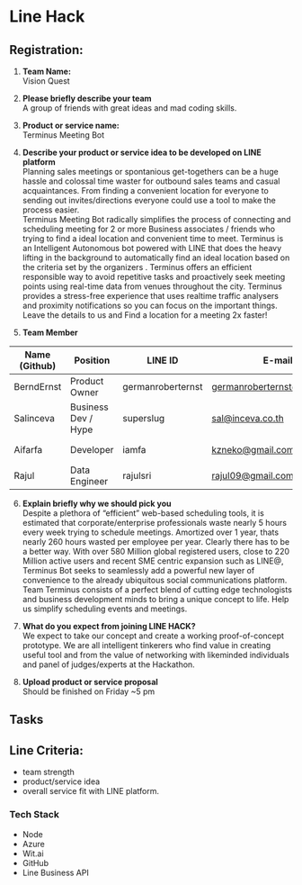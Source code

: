 # Line Hack

## Registration:

1. __Team Name:__   
Vision Quest

2. __Please briefly describe your team__   
A group of friends with great ideas and mad coding skills.

3. __Product or service name:__  
Terminus Meeting Bot

4. __Describe your product or service idea to be developed on LINE platform__   
Planning sales meetings or spontanious get-togethers can be a huge hassle and colossal time waster for outbound sales teams and casual acquaintances. From finding a convenient location for everyone to sending out invites/directions everyone could use a tool to make the process easier.   
Terminus Meeting Bot radically simplifies the process of connecting and scheduling meeting for 2 or more Business associates / friends who trying to find a ideal location and convenient time to meet. Terminus is an Intelligent Autonomous bot powered with LINE that does the heavy lifting in the background to automatically find an ideal location based on the criteria set by the organizers . Terminus offers an efficient responsible way to avoid repetitive tasks and proactively seek meeting points using real-time data from venues throughout the city. Terminus provides a stress-free experience that uses realtime traffic analysers and proximity notifications so you can focus on the important things. Leave the details to us and Find a location for a meeting 2x faster!

5. __Team Member__    

| Name (Github) | Position          | LINE ID           | E-mail                        | Phone |
| -----------   |-----------------  | -----             |  -----                        | ----- |
| BerndErnst    | Product Owner     | germanroberternst | germanroberternst@gmail.com   | +66-8955264159 |
| Salinceva     | Business Dev / Hype | superslug         | sal@inceva.co.th            | +66-892081650  |
| Aifarfa       | Developer         |   iamfa           | kzneko@gmail.com              | +66-870231010 |
| Rajul         | Data Engineer     | rajulsri          | rajul09@gmail.com             | +66-985621073 |

6. __Explain briefly why we should pick you__   
Despite a plethora of “efficient” web-based scheduling tools, it is estimated that corporate/enterprise professionals waste nearly 5 hours every week trying to schedule meetings. Amortized over 1 year, thats nearly 260 hours wasted per employee per year. Clearly there has to be a better way.
With over 580 Million global registered users, close to 220 Million active users and recent SME centric expansion such as LINE@, Terminus Bot seeks to seamlessly add a powerful new layer of convenience to the already ubiquitous social communications platform.
Team Terminus consists of a perfect blend of cutting edge technologists and business development minds to bring a unique concept to life.
Help us simplify scheduling events and meetings.

7. __What do you expect from joining LINE HACK?__   
We expect to take our concept and create a working proof-of-concept prototype. We are all intelligent tinkerers who find value in creating useful tool and from the value of networking with likeminded individuals and panel of judges/experts at the Hackathon.

8. __Upload product or service proposal__    
Should be finished on Friday ~5 pm


## Tasks

## Line Criteria:    
* team strength
* product/service idea
* overall service fit with LINE platform.


### Tech Stack
* Node
* Azure
* Wit.ai
* GitHub
* Line Business API
